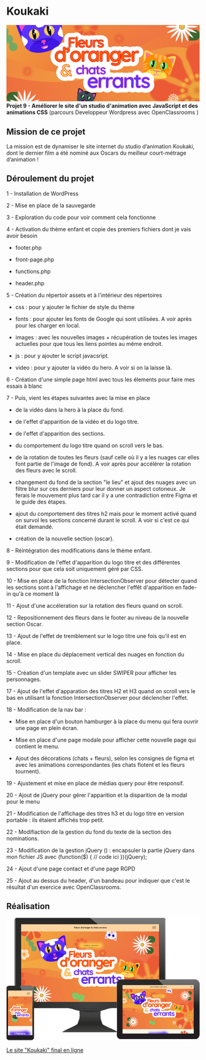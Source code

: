 # Koukaki

![Koukaki](./Banner-Fleurs-Chats-errants.png)
**Projet 9 - Améliorer le site d'un studio d'animation avec JavaScript et des animations CSS** (parcours Developpeur Wordpress avec OpenClassrooms )

## Mission de ce projet

La mission est de dynamiser le site internet du studio d’animation Koukaki, dont le dernier film a été nominé aux Oscars du meilleur court-métrage d’animation !

## Déroulement du projet

1 - Installation de WordPress

2 - Mise en place de la sauvegarde

3 - Exploration du code pour voir comment cela fonctionne

4 - Activation du thème enfant et copie des premiers fichiers dont je vais avoir besoin

- footer.php

- front-page.php

- functions.php

- header.php

5 - Création du répertoir assets et à l'intérieur des répertoires

- css : pour y ajouter le fichier de style du thème

- fonts : pour ajouter les fonts de Google qui sont utilisées. A voir après pour les charger en local.

- images : avec les nouvelles images + récupération de toutes les images actuelles pour que tous les liens pointes au même endroit.

- js : pour y ajouter le script javacsript.

- video : pour y ajouter la vidéo du hero. A voir si on la laisse là.

6 - Création d'une simple page html avec tous les élements pour faire mes essais à blanc

7 - Puis, vient les étapes suivantes avec la mise en place

- de la vidéo dans la hero à la place du fond.

- de l'effet d'apparition de la vidéo et du logo titre.

- de l'effet d'apparition des sections.

- du comportement du logo titre quand on scroll vers le bas.

- de la rotation de toutes les fleurs (sauf celle où il y a les nuages car elles font partie de l'image de fond). A voir après pour accélérer la rotation des fleurs avec le scroll.

- changement du fond de la section "le lieu" et ajout des nuages avec un filtre blur sur ces derniers pour leur donner un aspect cotoneux. Je ferais le mouvement plus tard car il y a une contradiction entre Figma et le guide des étapes.

- ajout du comportement des titres h2 mais pour le moment activé quand on survol les sections concerné durant le scroll. A voir si c'est ce qui était demandé.

- création de la nouvelle section (oscar).

8 - Réintégration des modifications dans le thème enfant.

9 - Modification de l'effet d'apparition du logo titre et des différentes sections pour que cela soit uniquement géré par CSS.

10 - Mise en place de la fonction IntersectionObserver pour détecter quand les sections sont à l'affichage et ne déclencher l'effêt d'apparition en fade-in qu'à ce moment là

11 - Ajout d'une accéleration sur la rotation des fleurs quand on scroll.

12 - Repositionnement des fleurs dans le footer au niveau de la nouvelle section Oscar.

13 - Ajout de l'effet de tremblement sur le logo titre une fois qu'il est en place.

14 - Mise en place du déplacement vertical des nuages en fonction du scroll.

15 - Création d'un template avec un slider SWIPER pour afficher les personnages.

17 - Ajout de l'effet d'apparation des titres H2 et H3 quand on scroll vers le bas en utilisant la fonction IntersectionObserver pour déclencher l'effet.

18 - Modification de la nav bar :

- Mise en place d'un bouton hamburger à la place du menu qui fera ouvrir une page en plein écran.

- Mise en place d'une page modale pour afficher cette nouvelle page qui contient le menu.

- Ajout des décorations (chats + fleurs), selon les consignes de figma et avec les animations correspondantes (les chats flotent et les fleurs tournent).

19 - Ajustement et mise en place de médias query pour être responsif.

20 - Ajout de jQuery pour gérer l'apparition et la disparition de la modal pour le menu

21 - Modification de l'affichage des titres h3 et du logo titre en version portable : ils étaient affichés trop petit.

22 - Modifiaction de la gestion du fond du texte de la section des nominations.

23 - Modification de la gestion jQuery () : encapsuler la partie jQuery dans mon fichier JS avec
(function(\$) {
// code ici
})(jQuery);

24 - Ajout d'une page contact et d'une page RGPD

25 - Ajout au dessus du header, d'un bandeau pour indiquer que c'est le résultat d'un exercice avec OpenClassrooms.

## Réalisation

![Koukaki](./monitor-g9ceeb1f8d_640.png)

[Le site "Koukaki" final en ligne](https://koukaki.stephane-mouron.com/)

